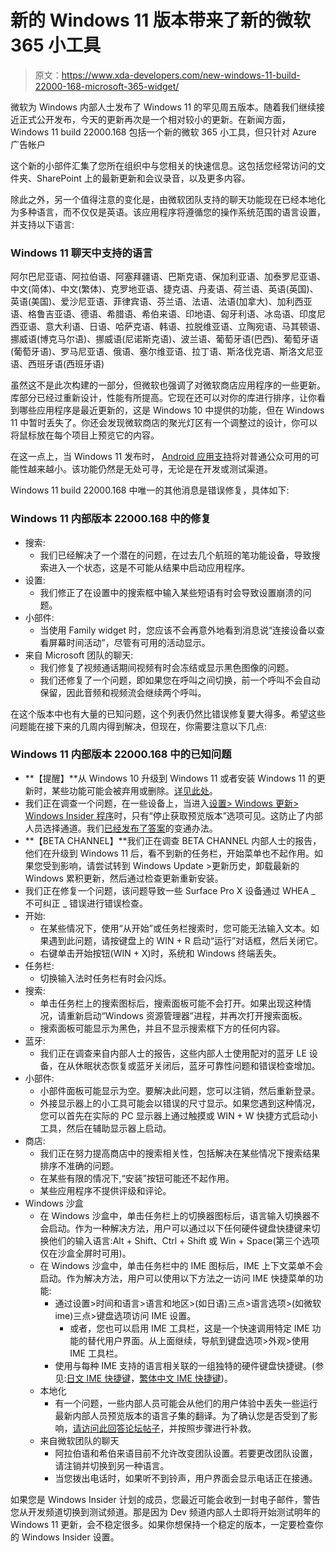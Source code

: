 # 新的 Windows 11 版本带来了新的微软 365 小工具

> 原文：<https://www.xda-developers.com/new-windows-11-build-22000-168-microsoft-365-widget/>

微软为 Windows 内部人士发布了 Windows 11 的罕见周五版本。随着我们继续接近正式公开发布，今天的更新再次是一个相对较小的更新。在新闻方面，Windows 11 build 22000.168 包括一个新的微软 365 小工具，但只针对 Azure 广告帐户

这个新的小部件汇集了您所在组织中与您相关的快速信息。这包括您经常访问的文件夹、SharePoint 上的最新更新和会议录音，以及更多内容。

除此之外，另一个值得注意的变化是，由微软团队支持的聊天功能现在已经本地化为多种语言，而不仅仅是英语。该应用程序将遵循您的操作系统范围的语言设置，并支持以下语言:

### Windows 11 聊天中支持的语言

阿尔巴尼亚语、阿拉伯语、阿塞拜疆语、巴斯克语、保加利亚语、加泰罗尼亚语、中文(简体)、中文(繁体)、克罗地亚语、捷克语、丹麦语、荷兰语、英语(英国)、英语(美国)、爱沙尼亚语、菲律宾语、芬兰语、法语、法语(加拿大)、加利西亚语、格鲁吉亚语、德语、希腊语、希伯来语、印地语、匈牙利语、冰岛语、印度尼西亚语、意大利语、日语、哈萨克语、韩语、拉脱维亚语、立陶宛语、马其顿语、挪威语(博克马尔语)、挪威语(尼诺斯克语)、波兰语、葡萄牙语(巴西)、葡萄牙语(葡萄牙语)、罗马尼亚语、俄语、塞尔维亚语、拉丁语、斯洛伐克语、斯洛文尼亚语、西班牙语(西班牙语)

虽然这不是此次构建的一部分，但微软也强调了对微软商店应用程序的一些更新。库部分已经过重新设计，性能有所提高。它现在还可以对你的库进行排序，让你看到哪些应用程序是最近更新的，这是 Windows 10 中提供的功能，但在 Windows 11 中暂时丢失了。你还会发现微软商店的聚光灯区有一个调整过的设计，你可以将鼠标放在每个项目上预览它的内容。

在这一点上，当 Windows 11 发布时， [Android 应用支持](https://www.xda-developers.com/windows-11-android-apps/)将对普通公众可用的可能性越来越小。该功能仍然是无处可寻，无论是在开发或测试渠道。

Windows 11 build 22000.168 中唯一的其他消息是错误修复，具体如下:

### Windows 11 内部版本 22000.168 中的修复

*   搜索:
    *   我们已经解决了一个潜在的问题，在过去几个航班的笔功能设备，导致搜索进入一个状态，这是不可能从结果中启动应用程序。
*   设置:
    *   我们修正了在设置中的搜索框中输入某些短语有时会导致设置崩溃的问题。
*   小部件:
    *   当使用 Family widget 时，您应该不会再意外地看到消息说“连接设备以查看屏幕时间活动”，尽管有可用的活动显示。
*   来自 Microsoft 团队的聊天:
    *   我们修复了视频通话期间视频有时会冻结或显示黑色图像的问题。
    *   我们还修复了一个问题，即如果您在呼叫之间切换，前一个呼叫不会自动保留，因此音频和视频流会继续两个呼叫。

在这个版本中也有大量的已知问题，这个列表仍然比错误修复要大得多。希望这些问题能在接下来的几周内得到解决，但现在，你需要注意以下几点:

### Windows 11 内部版本 22000.168 中的已知问题

*   **【提醒】**从 Windows 10 升级到 Windows 11 或者安装 Windows 11 的更新时，某些功能可能会被弃用或删除。[详见此处](https://www.microsoft.com/en-us/windows/windows-11-specifications#primaryR4)。
*   我们正在调查一个问题，在一些设备上，当进入[设置> Windows 更新> Windows Insider 程序](https://aka.ms/WIPSettings)时，只有“停止获取预览版本”选项可见。这防止了内部人员选择通道。我们[已经发布了答案](https://aka.ms/WIPSettingsFix)的变通办法。
*   **【BETA CHANNEL】**我们正在调查 BETA CHANNEL 内部人士的报告，他们在升级到 Windows 11 后，看不到新的任务栏，开始菜单也不起作用。如果您受到影响，请尝试转到 Windows Update >更新历史，卸载最新的 Windows 累积更新，然后通过检查更新重新安装。
*   我们正在修复一个问题，该问题导致一些 Surface Pro X 设备通过 WHEA _ 不可纠正 _ 错误进行错误检查。
*   开始:
    *   在某些情况下，使用“从开始”或任务栏搜索时，您可能无法输入文本。如果遇到此问题，请按键盘上的 WIN + R 启动“运行”对话框，然后关闭它。
    *   右键单击开始按钮(WIN + X)时，系统和 Windows 终端丢失。
*   任务栏:
    *   切换输入法时任务栏有时会闪烁。
*   搜索:
    *   单击任务栏上的搜索图标后，搜索面板可能不会打开。如果出现这种情况，请重新启动“Windows 资源管理器”进程，并再次打开搜索面板。
    *   搜索面板可能显示为黑色，并且不显示搜索框下方的任何内容。
*   蓝牙:
    *   我们正在调查来自内部人士的报告，这些内部人士使用配对的蓝牙 LE 设备，在从休眠状态恢复或蓝牙关闭后，蓝牙可靠性问题和错误检查增加。
*   小部件:
    *   小部件面板可能显示为空。要解决此问题，您可以注销，然后重新登录。
    *   外接显示器上的小工具可能会以错误的尺寸显示。如果您遇到这种情况，您可以首先在实际的 PC 显示器上通过触摸或 WIN + W 快捷方式启动小工具，然后在辅助显示器上启动。
*   商店:
    *   我们正在努力提高商店中的搜索相关性，包括解决在某些情况下搜索结果排序不准确的问题。
    *   在某些有限的情况下,“安装”按钮可能还不起作用。
    *   某些应用程序不提供评级和评论。
*   Windows 沙盒
    *   在 Windows 沙盒中，单击任务栏上的切换器图标后，语言输入切换器不会启动。作为一种解决方法，用户可以通过以下任何硬件键盘快捷键来切换他们的输入语言:Alt + Shift、Ctrl + Shift 或 Win + Space(第三个选项仅在沙盒全屏时可用)。
    *   在 Windows 沙盒中，单击任务栏中的 IME 图标后，IME 上下文菜单不会启动。作为解决方法，用户可以使用以下方法之一访问 IME 快捷菜单的功能:
        *   通过设置>时间和语言>语言和地区>(如日语)三点>语言选项>(如微软 ime)三点>键盘选项访问 IME 设置。
            *   或者，您也可以启用 IME 工具栏，这是一个快速调用特定 IME 功能的替代用户界面。从上面继续，导航到键盘选项>外观>使用 IME 工具栏。
        *   使用与每种 IME 支持的语言相关联的一组独特的硬件键盘快捷键。(参见:[日文 IME 快捷键](https://support.microsoft.com/windows/microsoft-japanese-ime-da40471d-6b91-4042-ae8b-713a96476916)，[繁体中文 IME 快捷键](https://support.microsoft.com/windows/microsoft-traditional-chinese-ime-ef596ca5-aff7-4272-b34b-0ac7c2631a38))。
    *   本地化
        *   有一个问题，一些内部人员可能会从他们的用户体验中丢失一些运行最新内部人员预览版本的语言子集的翻译。为了确认您是否受到了影响，[请访问此回答论坛帖子](https://aka.ms/UnderLocIssue)，并按照步骤进行补救。
    *   来自微软团队的聊天
        *   阿拉伯语和希伯来语目前不允许改变团队设置。若要更改团队设置，请注销并切换到另一种语言。
        *   当您拨出电话时，如果听不到铃声，用户界面会显示电话正在接通。

如果您是 Windows Insider 计划的成员，您最近可能会收到一封电子邮件，警告您从开发频道切换到测试频道。那是因为 Dev 频道内部人士即将开始测试明年的 Windows 11 更新，会不稳定很多。如果你想保持一个稳定的版本，一定要检查你的 Windows Insider 设置。